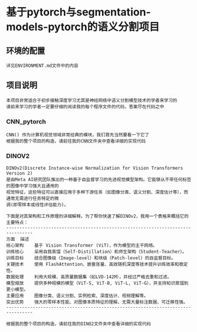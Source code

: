     
# 基于pytorch与segmentation-models-pytorch的语义分割项目

## 环境的配置
    详见ENVIRONMENT.md文件中的内容

## 项目说明
    本项目非常适合于初步接触深度学习尤其是神经网络中语义分割模型技术的学者来学习的
    请前来学习的学者一定要仔细的阅读我的每个程序文件的代码，答案尽在代码之中


### CNN_pytorch
    CNN() 作为计算机视觉领域非常经典的模块，我们首先当然要看一下它了
    根据我的整个项目的构造，请前往我的CNN文件夹中查看详细的实现代码


### DINOV2
    DINOv2(Discrete Instance-wise Normalization for Vision Transformers Version 2)
    是由Meta AI研究团队推出的一种基于自监督学习的先进视觉模型架构。它能够从不带任何标签的图像中学习强大且通用的
    视觉特征，这些特征可以直接应用于多种下游任务（如图像分类、语义分割、深度估计等），而通常无需进行任务特定的微
    调(即零样本或线性评估能力)。

    下面是对其架构和工作原理的详细解释。为了帮你快速了解DINOv2，我用一个表格来概括它的主要特点：
    --------------------------------------------------------------------------------
    方面	描述
    核心架构	基于 Vision Transformer (ViT)，作为模型的主干网络。
    训练核心	采用自我蒸馏（Self-Distillation）和师生架构（Student-Teacher）。
    训练目标	结合图像级（Image-level）和块级（Patch-level）的自监督目标。
    关键技术	使用 FlashAttention、嵌套张量、高效随机深度等技术提升训练效率和稳定性。
    数据处理	利用大规模、高质量数据集（如LVD-142M），并经过严格去重和过滤。
    模型缩放	提供多种规模的模型（ViT-S, ViT-B, ViT-L, ViT-G），并支持知识蒸馏到更小模型。
    主要应用	图像分类、语义分割、实例检索、深度估计、视频理解等。
    突出优势	强大的零样本性能、对图像本质特征的理解、无需大量标注数据、可迁移性强。
    --------------------------------------------------------------------------------
    
    根据我的整个项目的构造，请前往我的DINO2文件夹中查看详细的实现代码
